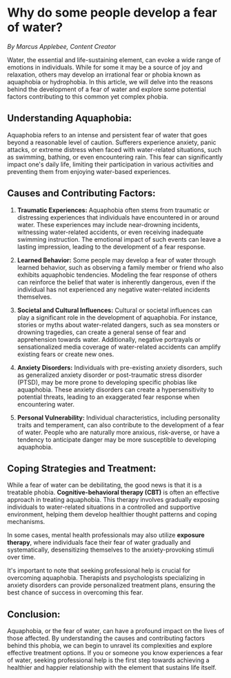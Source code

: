 # Why do some people develop a fear of water?

*By Marcus Applebee, Content Creator*

Water, the essential and life-sustaining element, can evoke a wide range of emotions in individuals. While for some it may be a source of joy and relaxation, others may develop an irrational fear or phobia known as aquaphobia or hydrophobia. In this article, we will delve into the reasons behind the development of a fear of water and explore some potential factors contributing to this common yet complex phobia.

## Understanding Aquaphobia:

Aquaphobia refers to an intense and persistent fear of water that goes beyond a reasonable level of caution. Sufferers experience anxiety, panic attacks, or extreme distress when faced with water-related situations, such as swimming, bathing, or even encountering rain. This fear can significantly impact one's daily life, limiting their participation in various activities and preventing them from enjoying water-based experiences.

## Causes and Contributing Factors:

1. **Traumatic Experiences:** Aquaphobia often stems from traumatic or distressing experiences that individuals have encountered in or around water. These experiences may include near-drowning incidents, witnessing water-related accidents, or even receiving inadequate swimming instruction. The emotional impact of such events can leave a lasting impression, leading to the development of a fear response.

2. **Learned Behavior:** Some people may develop a fear of water through learned behavior, such as observing a family member or friend who also exhibits aquaphobic tendencies. Modeling the fear response of others can reinforce the belief that water is inherently dangerous, even if the individual has not experienced any negative water-related incidents themselves.

3. **Societal and Cultural Influences:** Cultural or societal influences can play a significant role in the development of aquaphobia. For instance, stories or myths about water-related dangers, such as sea monsters or drowning tragedies, can create a general sense of fear and apprehension towards water. Additionally, negative portrayals or sensationalized media coverage of water-related accidents can amplify existing fears or create new ones.

4. **Anxiety Disorders:** Individuals with pre-existing anxiety disorders, such as generalized anxiety disorder or post-traumatic stress disorder (PTSD), may be more prone to developing specific phobias like aquaphobia. These anxiety disorders can create a hypersensitivity to potential threats, leading to an exaggerated fear response when encountering water.

5. **Personal Vulnerability:** Individual characteristics, including personality traits and temperament, can also contribute to the development of a fear of water. People who are naturally more anxious, risk-averse, or have a tendency to anticipate danger may be more susceptible to developing aquaphobia.

## Coping Strategies and Treatment:

While a fear of water can be debilitating, the good news is that it is a treatable phobia. **Cognitive-behavioral therapy (CBT)** is often an effective approach in treating aquaphobia. This therapy involves gradually exposing individuals to water-related situations in a controlled and supportive environment, helping them develop healthier thought patterns and coping mechanisms.

In some cases, mental health professionals may also utilize **exposure therapy**, where individuals face their fear of water gradually and systematically, desensitizing themselves to the anxiety-provoking stimuli over time.

It's important to note that seeking professional help is crucial for overcoming aquaphobia. Therapists and psychologists specializing in anxiety disorders can provide personalized treatment plans, ensuring the best chance of success in overcoming this fear.

## Conclusion:

Aquaphobia, or the fear of water, can have a profound impact on the lives of those affected. By understanding the causes and contributing factors behind this phobia, we can begin to unravel its complexities and explore effective treatment options. If you or someone you know experiences a fear of water, seeking professional help is the first step towards achieving a healthier and happier relationship with the element that sustains life itself.